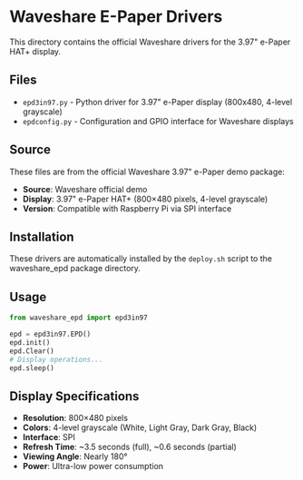 # Waveshare E-Paper Drivers

This directory contains the official Waveshare drivers for the 3.97" e-Paper HAT+ display.

## Files

- `epd3in97.py` - Python driver for 3.97" e-Paper display (800x480, 4-level grayscale)
- `epdconfig.py` - Configuration and GPIO interface for Waveshare displays

## Source

These files are from the official Waveshare 3.97" e-Paper demo package:
- **Source**: Waveshare official demo
- **Display**: 3.97" e-Paper HAT+ (800×480 pixels, 4-level grayscale)
- **Version**: Compatible with Raspberry Pi via SPI interface

## Installation

These drivers are automatically installed by the `deploy.sh` script to the waveshare_epd package directory.

## Usage

```python
from waveshare_epd import epd3in97

epd = epd3in97.EPD()
epd.init()
epd.Clear()
# Display operations...
epd.sleep()
```

## Display Specifications

- **Resolution**: 800×480 pixels
- **Colors**: 4-level grayscale (White, Light Gray, Dark Gray, Black)
- **Interface**: SPI
- **Refresh Time**: ~3.5 seconds (full), ~0.6 seconds (partial)
- **Viewing Angle**: Nearly 180°
- **Power**: Ultra-low power consumption
